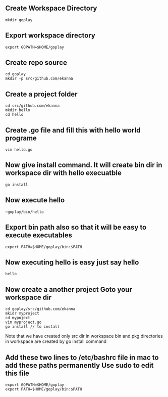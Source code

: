 Create Workspace Directory
-------------------------------
	mkdir goplay

Export workspace directory
-------------------------------
	export GOPATH=$HOME/goplay

Create repo source
-------------------------------
	cd goplay
	mkdir -p src/github.com/ekanna

Create a project folder
-------------------------------
	cd src/github.com/ekanna
	mkdir hello
	cd hello

Create .go file and fill this with hello world programe
-------------------------------
	vim hello.go

Now give install command. It will create bin dir in workspace dir with hello execuatble 
-------------------------------
	go install

Now execute hello
-------------------------------
	~goplay/bin/hello

Export bin path also so that it will be easy to execute executables
-------------------------------
	export PATH=$HOME/goplay/bin:$PATH

Now executing hello is easy just say hello
-------------------------------
	hello

Now create a another project Goto your workspace dir
-------------------------------
	cd goplay/src/github.com/ekanna
	mkidr myproject
	cd mypoject
	vim myproject.go
	go install // to install

Note that we have created only src dir in workspace
bin and pkg directories in workspace are created by go install command

Add these two lines to /etc/bashrc file in mac to add these paths permanently
Use sudo to edit this file
------------------------------------------------
	export GOPATH=$HOME/goplay
	export PATH=$HOME/goplay/bin:$PATH
